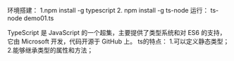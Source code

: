 环境搭建： 
  1.npm install -g typescript 
  2. npm install -g ts-node 
    运行： ts-node demo01.ts

TypeScript 是 JavaScript 的一个超集，主要提供了类型系统和对 ES6 的支持，它由 Microsoft 开发，代码开源于 GitHub 上。 
ts的特点： 
  1.可以定义静态类型； 
  2.能够继承类型的属性和方法；